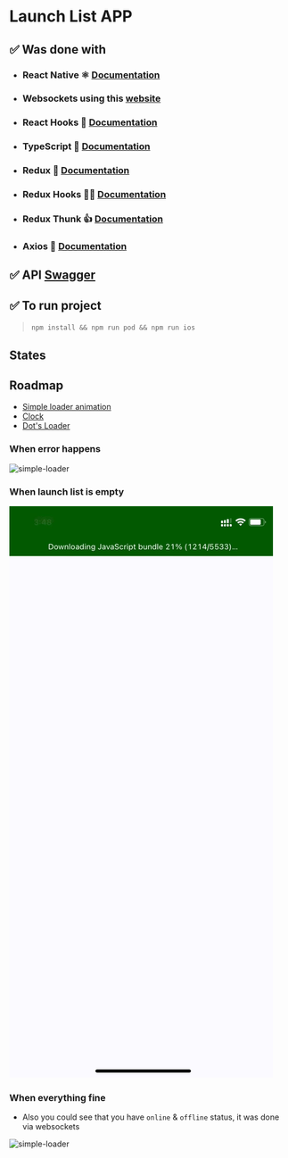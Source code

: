 # Launch List APP
## ✅ Was done with
-  ### React Native ⚛️ [Documentation](https://reactnative.dev/docs/getting-started)
-  ### Websockets using this [website](https://websocket.org/echo.html)
-  ### React Hooks 🎣 [Documentation](https://reactjs.org/docs/hooks-intro.html)
-  ### TypeScript 🤩 [Documentation](https://www.typescriptlang.org/docs)
-  ### Redux 🙌 [Documentation](https://redux.js.org/introduction/getting-started)
-  ### Redux Hooks 🤸‍♂️ [Documentation](https://react-redux.js.org/api/hooks)
-  ### Redux Thunk 👍 [Documentation](https://github.com/reduxjs/redux-thunk)
-  ### Axios 🎉 [Documentation](https://github.com/axios/axios)
  

## ✅ API [Swagger](https://ll.thespacedevs.com/2.0.0/swagger)


## ✅ To run project
> `npm install && npm run pod && npm run ios`



## States 
## **Roadmap**
- [Simple loader animation](#when-error-happens)
- [Clock](#when-launch-list-is-empty)
- [Dot's Loader](#when-everything-fine)


### When error happens

![simple-loader](./gifs/1.gif)


### When launch list is empty
![simple-loader](./gifs/2.gif)

### When everything fine
- Also you could see that you have `online` & `offline` status, it was done via websockets
  
![simple-loader](./gifs/3.gif)